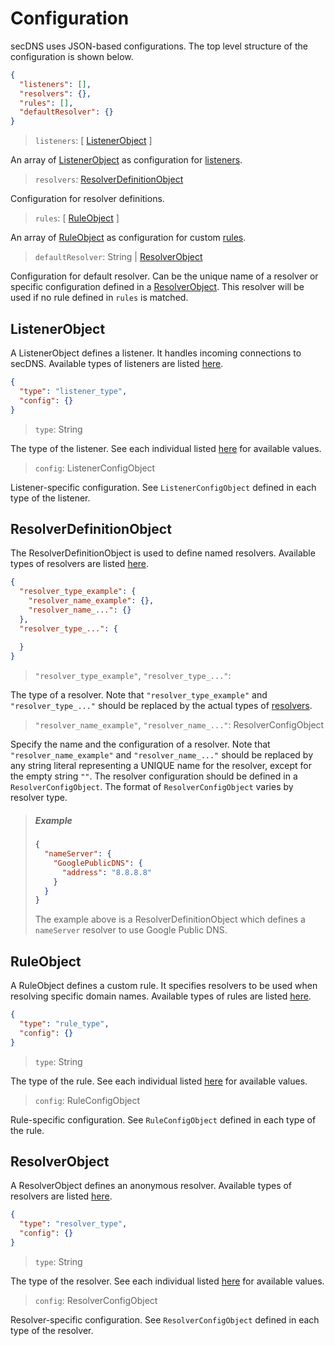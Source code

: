 # Configuration

secDNS uses JSON-based configurations. The top level structure of the configuration is shown below.

```json
{
  "listeners": [],
  "resolvers": {},
  "rules": [],
  "defaultResolver": {}
}
```

> `listeners`: \[ [ListenerObject](#listenerobject) \]

An array of [ListenerObject](#listenerobject) as configuration for [listeners](listeners.md).

> `resolvers`: [ResolverDefinitionObject](#resolverdefinitionobject)

Configuration for resolver definitions.

> `rules`: \[ [RuleObject](#ruleobject) \]

An array of [RuleObject](#ruleobject) as configuration for custom [rules](rules.md).

> `defaultResolver`: String | [ResolverObject](#resolverobject)

Configuration for default resolver. Can be the unique name of a resolver or specific configuration defined in
a [ResolverObject](#resolverobject). This resolver will be used if no rule defined in `rules` is matched.

## ListenerObject

A ListenerObject defines a listener. It handles incoming connections to secDNS. Available types of listeners are
listed [here](listeners.md).

```json
{
  "type": "listener_type",
  "config": {}
}
```

> `type`: String

The type of the listener. See each individual listed [here](listeners.md) for available values.

> `config`: ListenerConfigObject

Listener-specific configuration. See `ListenerConfigObject` defined in each type of the listener.

## ResolverDefinitionObject

The ResolverDefinitionObject is used to define named resolvers. Available types of resolvers are
listed [here](resolvers.md).

```json
{
  "resolver_type_example": {
    "resolver_name_example": {},
    "resolver_name_...": {}
  },
  "resolver_type_...": {
    
  }
}
```

> `"resolver_type_example"`, `"resolver_type_..."`:

The type of a resolver. Note that `"resolver_type_example"` and `"resolver_type_..."` should be replaced by the actual
types of [resolvers](resolvers.md).

> `"resolver_name_example"`, `"resolver_name_..."`: ResolverConfigObject

Specify the name and the configuration of a resolver. Note that `"resolver_name_example"` and `"resolver_name_..."`
should be replaced by any string literal representing a UNIQUE name for the resolver, except for the empty string `""`.
The resolver configuration should be defined in a `ResolverConfigObject`. The format of `ResolverConfigObject` varies by
resolver type.

> ##### Example
>
> ```json
> {
>   "nameServer": {
>     "GooglePublicDNS": {
>       "address": "8.8.8.8"
>     }
>   }
> }
> ```
>
> The example above is a ResolverDefinitionObject which defines a `nameServer` resolver to use Google Public DNS.

## RuleObject

A RuleObject defines a custom rule. It specifies resolvers to be used when resolving specific domain names. Available
types of rules are listed [here](rules.md).

```json
{
  "type": "rule_type",
  "config": {}
}
```

> `type`: String

The type of the rule. See each individual listed [here](rules.md) for available values.

> `config`: RuleConfigObject

Rule-specific configuration. See `RuleConfigObject` defined in each type of the rule.

## ResolverObject

A ResolverObject defines an anonymous resolver. Available types of resolvers are listed [here](resolvers.md).

```json
{
  "type": "resolver_type",
  "config": {}
}
```

> `type`: String

The type of the resolver. See each individual listed [here](resolvers.md) for available values.

> `config`: ResolverConfigObject

Resolver-specific configuration. See `ResolverConfigObject` defined in each type of the resolver.

